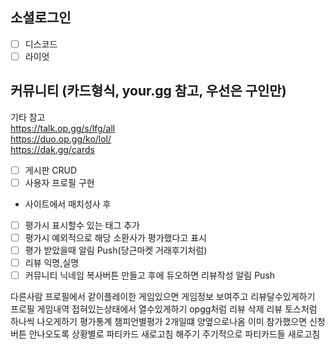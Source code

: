 
## 소셜로그인
- [ ] 디스코드
- [ ] 라이엇

## 커뮤니티 (카드형식, your.gg 참고, 우선은 구인만)
기타 참고  
https://talk.op.gg/s/lfg/all   
https://duo.op.gg/ko/lol/   
https://dak.gg/cards


- [ ] 게시판 CRUD
- [ ] 사용자 프로필 구현
- 사이트에서 매치성사 후
- [ ] 평가시 표시할수 있는 태그 추가 
- [ ] 평가시 예외적으로 해당 소환사가 평가했다고 표시
- [ ] 평가 받았을때 알림 Push(당근마켓 거래후기처럼)
- [ ] 리뷰 익명,실명
- [ ] 커뮤니티 닉네임 복사버튼 만들고 후에 듀오하면 리뷰작성 알림 Push

다른사람 프로필에서 같이플레이한 게임있으면 게임정보 보여주고 리뷰달수있게하기
프로필 게임내역 접혀있는상태에서 열수있게하기 opgg처럼
리뷰 삭제
리뷰 토스처럼 하나씩 나오게하기
평가통계 챔피언별평가 2개일떄 양옆으로나옴
이미 참가했으면 신청버튼 안나오도록
상황별로 파티카드 새로고침 해주기
주기적으로 파티카드들 새로고침